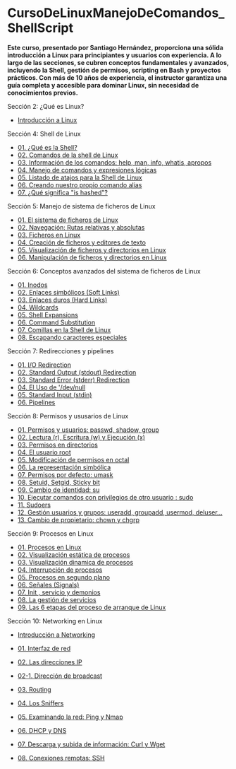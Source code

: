 # CursoDeLinuxManejoDeComandos_ShellScript

**Este curso, presentado por Santiago Hernández, proporciona una sólida introducción a Linux para principiantes y usuarios con experiencia. A lo largo de las secciones, se cubren conceptos fundamentales y avanzados, incluyendo la Shell, gestión de permisos, scripting en Bash y proyectos prácticos. Con más de 10 años de experiencia, el instructor garantiza una guía completa y accesible para dominar Linux, sin necesidad de conocimientos previos.**

Sección 2: ¿Qué es Linux?
* [Introducción a Linux](https://github.com/KIRIL13POK/CursoDeLinuxManejoDeComandos_ShellScript/blob/main/introduccionAlLinux.md)
  
Sección 4: Shell de Linux

* [01. ¿Qué es la Shell?](https://github.com/KIRIL13POK/CursoDeLinuxManejoDeComandos_ShellScript/blob/main/seccion_4_Shell/01_shell.md)
* [02. Comandos de la shell de Linux](https://github.com/KIRIL13POK/CursoDeLinuxManejoDeComandos_ShellScript/blob/main/seccion_4_Shell/02_Comandos_de_la_shell_de_Linux.md)
* [03. Información de los comandos: help, man, info, whatis, apropos](https://github.com/KIRIL13POK/CursoDeLinuxManejoDeComandos_ShellScript/blob/main/seccion_4_Shell/03_InformacionDeLosComandos_help_man_info_whatis_apropos.md)
* [04. Manejo de comandos y expresiones lógicas](https://github.com/KIRIL13POK/CursoDeLinuxManejoDeComandos_ShellScript/blob/main/seccion_4_Shell/04_ManejoDeComandosYExpresionesL%C3%B3gicas.md)
* [05. Listado de atajos para la Shell de Linux](https://github.com/KIRIL13POK/CursoDeLinuxManejoDeComandos_ShellScript/blob/main/seccion_4_Shell/05_Atajos_Shell_Linux.md)
* [ 06. Creando nuestro propio comando alias](https://github.com/KIRIL13POK/CursoDeLinuxManejoDeComandos_ShellScript/blob/main/seccion_4_Shell/06_Creando_Alias.md)
* [ 07. ¿Qué significa "is hashed"? ](https://github.com/KIRIL13POK/CursoDeLinuxManejoDeComandos_ShellScript/blob/main/seccion_4_Shell/07_Qu%C3%A9%20significa_is%20hashed.md)

Sección 5: Manejo de sistema de ficheros de Linux

* [01. El sistema de ficheros de Linux](https://github.com/KIRIL13POK/CursoDeLinuxManejoDeComandos_ShellScript/blob/main/seccion_5_Manejo_de_ficheros/01_El_sistema_de_fichero_Linux.md)
* [02.  Navegación: Rutas relativas y absolutas](https://github.com/KIRIL13POK/CursoDeLinuxManejoDeComandos_ShellScript/blob/main/seccion_5_Manejo_de_ficheros/02_Navegacion_tipo_de_rutas.md)
* [03. Ficheros en Linux ](https://github.com/KIRIL13POK/CursoDeLinuxManejoDeComandos_ShellScript/blob/main/seccion_5_Manejo_de_ficheros/03_Ficheros_en_Linux.md)
* [04. Creación de ficheros y editores de texto](https://github.com/KIRIL13POK/CursoDeLinuxManejoDeComandos_ShellScript/blob/main/seccion_5_Manejo_de_ficheros/04_Creacion_de_ficheros-Y_editores_de_texto.md)
* [05. Visualización de ficheros y directorios en Linux ](https://github.com/KIRIL13POK/CursoDeLinuxManejoDeComandos_ShellScript/blob/main/seccion_5_Manejo_de_ficheros/05_Visualizacion_de_ficheros_y_editores_de_texto.md)
* [06. Manipulación de ficheros y directorios en Linux ](https://github.com/KIRIL13POK/CursoDeLinuxManejoDeComandos_ShellScript/blob/main/seccion_5_Manejo_de_ficheros/06_Manipulacion_de_ficheros_y_directorios.md)

Sección 6: Conceptos avanzados del sistema de ficheros de Linux

* [01. Inodos](https://github.com/KIRIL13POK/CursoDeLinuxManejoDeComandos_ShellScript/blob/main/seccion_6_Conceptos_avanzados_del_sistema_de_ficheros_y_la_Shell_de_Linux/01_Inodos.md)
* [ 02. Enlaces simbólicos (Soft Links)](https://github.com/KIRIL13POK/CursoDeLinuxManejoDeComandos_ShellScript/blob/main/seccion_6_Conceptos_avanzados_del_sistema_de_ficheros_y_la_Shell_de_Linux/03_Enlaces_simbolicos_Soft_Links.md)
* [ 03.  Enlaces duros (Hard Links)](https://github.com/KIRIL13POK/CursoDeLinuxManejoDeComandos_ShellScript/blob/main/seccion_6_Conceptos_avanzados_del_sistema_de_ficheros_y_la_Shell_de_Linux/04_Enlaces_duros_Hard_Links.md)
* [04. Wildcards](https://github.com/KIRIL13POK/CursoDeLinuxManejoDeComandos_ShellScript/blob/main/seccion_6_Conceptos_avanzados_del_sistema_de_ficheros_y_la_Shell_de_Linux/06_Midcards.md)
* [05. Shell Expansions](https://github.com/KIRIL13POK/CursoDeLinuxManejoDeComandos_ShellScript/blob/main/seccion_6_Conceptos_avanzados_del_sistema_de_ficheros_y_la_Shell_de_Linux/07_Shell_Expansions.md)
* [06. Command Substitution](https://github.com/KIRIL13POK/CursoDeLinuxManejoDeComandos_ShellScript/blob/main/seccion_6_Conceptos_avanzados_del_sistema_de_ficheros_y_la_Shell_de_Linux/08_%20Command_Substitution.md)
* [07. Comillas en la Shell de Linux](https://github.com/KIRIL13POK/CursoDeLinuxManejoDeComandos_ShellScript/blob/main/seccion_6_Conceptos_avanzados_del_sistema_de_ficheros_y_la_Shell_de_Linux/09_Comillas_en_la_Shell_de_Linux.md)
* [08. Escapando caracteres especiales](https://github.com/KIRIL13POK/CursoDeLinuxManejoDeComandos_ShellScript/blob/main/seccion_6_Conceptos_avanzados_del_sistema_de_ficheros_y_la_Shell_de_Linux/10_Escapando_caracteres_especiales.md)


Sección 7: Redirecciones y pipelines

* [01. I/O Redirection](https://github.com/KIRIL13POK/CursoDeLinuxManejoDeComandos_ShellScript/blob/main/seccion_7_Redirecciones_y_pipelines/01_I_O_Redirecton.md)
* [02. Standard Output (stdout) Redirection](https://github.com/KIRIL13POK/CursoDeLinuxManejoDeComandos_ShellScript/blob/main/seccion_7_Redirecciones_y_pipelines/02_Standard_Output_Redirection.md)
* [03.  Standard Error (stderr) Redirection](https://github.com/KIRIL13POK/CursoDeLinuxManejoDeComandos_ShellScript/blob/main/seccion_7_Redirecciones_y_pipelines/03_Standard_Error_Redirection.md)
* [04. El Uso de '/dev/null](https://github.com/KIRIL13POK/CursoDeLinuxManejoDeComandos_ShellScript/blob/main/seccion_7_Redirecciones_y_pipelines/04_dev_null.md)
* [05. Standard Input (stdin) ](https://github.com/KIRIL13POK/CursoDeLinuxManejoDeComandos_ShellScript/blob/main/seccion_7_Redirecciones_y_pipelines/05_Standard_Input_Redireccion.md)
* [06. Pipelines](https://github.com/KIRIL13POK/CursoDeLinuxManejoDeComandos_ShellScript/blob/main/seccion_7_Redirecciones_y_pipelines/06_Pipelines.md)

Sección 8: Permisos y ususarios de Linux

* [01. Permisos y usuarios: passwd, shadow, group](https://github.com/KIRIL13POK/CursoDeLinuxManejoDeComandos_ShellScript/blob/main/seccion_8_Permisos_y_Usuarios_en_Linux/01_Permisos_y_usuarios.md)
* [02. Lectura (r), Escritura (w) y Ejecución (x)](https://github.com/KIRIL13POK/CursoDeLinuxManejoDeComandos_ShellScript/blob/main/seccion_8_Permisos_y_Usuarios_en_Linux/02_Lectura_Escritura_Ejecucion.md)
* [03. Permisos en directorios](https://github.com/KIRIL13POK/CursoDeLinuxManejoDeComandos_ShellScript/blob/main/seccion_8_Permisos_y_Usuarios_en_Linux/03_Permisos_en_directorios.md)
* [04. El usuario root](https://github.com/KIRIL13POK/CursoDeLinuxManejoDeComandos_ShellScript/blob/main/seccion_8_Permisos_y_Usuarios_en_Linux/04_El_usuario_root.md)
* [05. Modificación de permisos en octal](https://github.com/KIRIL13POK/CursoDeLinuxManejoDeComandos_ShellScript/blob/main/seccion_8_Permisos_y_Usuarios_en_Linux/05_Modificacion_de_permisos_en_octal.md)
* [06. La representación simbólica](https://github.com/KIRIL13POK/CursoDeLinuxManejoDeComandos_ShellScript/blob/main/seccion_8_Permisos_y_Usuarios_en_Linux/06_Modificacion_de_permisos_simbolica.md)
* [07. Permisos por defecto: umask](https://github.com/KIRIL13POK/CursoDeLinuxManejoDeComandos_ShellScript/blob/main/seccion_8_Permisos_y_Usuarios_en_Linux/07_Permisos_por_defecto_umask.md)
* [08. Setuid, Setgid, Sticky bit](https://github.com/KIRIL13POK/CursoDeLinuxManejoDeComandos_ShellScript/blob/main/seccion_8_Permisos_y_Usuarios_en_Linux/08_Setuid_Setgid_Sticky-bit.md)
* [09. Cambio de identidad: su](https://github.com/KIRIL13POK/CursoDeLinuxManejoDeComandos_ShellScript/blob/main/seccion_8_Permisos_y_Usuarios_en_Linux/09_Cambio_de_identidad_su.md)
* [10. Ejecutar comandos con privilegios de otro usuario : sudo](https://github.com/KIRIL13POK/CursoDeLinuxManejoDeComandos_ShellScript/blob/main/seccion_8_Permisos_y_Usuarios_en_Linux/10_sudo.md)
* [11. Sudoers](https://github.com/KIRIL13POK/CursoDeLinuxManejoDeComandos_ShellScript/blob/main/seccion_8_Permisos_y_Usuarios_en_Linux/11_sudoers.md)
* [12. Gestión usuarios y grupos: useradd, groupadd, usermod, deluser...](https://github.com/KIRIL13POK/CursoDeLinuxManejoDeComandos_ShellScript/blob/main/seccion_8_Permisos_y_Usuarios_en_Linux/12_Gesti%C3%B3n_usuarios_grupos-useradd_groupadd_usermod_deluser.md)
* [13.  Cambio de propietario: chown y chgrp](https://github.com/KIRIL13POK/CursoDeLinuxManejoDeComandos_ShellScript/commit/224e6428f3b5e8955cf070c764ecf32496f148ec)

Sección 9: Procesos en Linux

* [01. Procesos en Linux ](https://github.com/KIRIL13POK/CursoDeLinuxManejoDeComandos_ShellScript/blob/main/seccion_9_Procesos_en_Linux/01_Procesos_en_Linux.md)
* [02. Visualización estática de procesos](https://github.com/KIRIL13POK/CursoDeLinuxManejoDeComandos_ShellScript/blob/main/seccion_9_Procesos_en_Linux/02_Visualizacion_estatica_de_procesos.md)
* [03. Visualización dinamica de procesos](https://github.com/KIRIL13POK/CursoDeLinuxManejoDeComandos_ShellScript/blob/main/seccion_9_Procesos_en_Linux/03_Visualizacion_dinamica_de_procesos.md)
* [04. Interrupción de procesos](https://github.com/KIRIL13POK/CursoDeLinuxManejoDeComandos_ShellScript/blob/main/seccion_9_Procesos_en_Linux/04_Interupcion_de_procesos.md)
* [05. Procesos en segundo plano](https://github.com/KIRIL13POK/CursoDeLinuxManejoDeComandos_ShellScript/blob/main/seccion_9_Procesos_en_Linux/05_Procesos_en_segundo_plano.md)
* [06. Señales (Signals)](https://github.com/KIRIL13POK/CursoDeLinuxManejoDeComandos_ShellScript/blob/main/seccion_9_Procesos_en_Linux/06_Senales-Signals.md)
* [07. Init , servicio y demonios](https://github.com/KIRIL13POK/CursoDeLinuxManejoDeComandos_ShellScript/blob/main/seccion_9_Procesos_en_Linux/07_Init_demonios_sevicios.md)
* [08. La gestión de servicios](https://github.com/KIRIL13POK/CursoDeLinuxManejoDeComandos_ShellScript/blob/main/seccion_9_Procesos_en_Linux/08_Gestion_de_sevicios.md)
* [09. Las 6 etapas del proceso de arranque de Linux ](https://github.com/KIRIL13POK/CursoDeLinuxManejoDeComandos_ShellScript/blob/main/seccion_9_Procesos_en_Linux/09_Las_6_etapas_de_arrnque.md)

Sección 10: Networking  en Linux

* [Introducción a Networking](https://github.com/KIRIL13POK/CursoDeLinuxManejoDeComandos_ShellScript/blob/main/seccion_10_Networking-en-Linux/Introduccion_Networking.md)

* [01. Interfaz de red](https://github.com/KIRIL13POK/CursoDeLinuxManejoDeComandos_ShellScript/blob/main/seccion_10_Networking-en-Linux/01_Interfaces-de-red.md)
* [02. Las direcciones IP](https://github.com/KIRIL13POK/CursoDeLinuxManejoDeComandos_ShellScript/blob/main/seccion_10_Networking-en-Linux/02_Direcciones_IP.md)
* [02-1. Dirección de broadcast](https://github.com/KIRIL13POK/CursoDeLinuxManejoDeComandos_ShellScript/blob/main/seccion_10_Networking-en-Linux/01.1_Direcion-de-broadcast.md)
* [03. Routing](https://github.com/KIRIL13POK/CursoDeLinuxManejoDeComandos_ShellScript/blob/main/seccion_10_Networking-en-Linux/03_Routing.md)
* [04. Los Sniffers](https://github.com/KIRIL13POK/CursoDeLinuxManejoDeComandos_ShellScript/blob/main/seccion_10_Networking-en-Linux/04_Sniffers_Wireshark-Tcpdump.md)
* [05. Examinando la red: Ping y Nmap](https://github.com/KIRIL13POK/CursoDeLinuxManejoDeComandos_ShellScript/blob/main/seccion_10_Networking-en-Linux/05_Examinando-la-red_Ping-Nmap.md)
* [06. DHCP y DNS](https://github.com/KIRIL13POK/CursoDeLinuxManejoDeComandos_ShellScript/blob/main/seccion_10_Networking-en-Linux/06_DHCP-DNS.md)
* [07.  Descarga y subida de información: Curl y Wget](https://github.com/KIRIL13POK/CursoDeLinuxManejoDeComandos_ShellScript/blob/main/seccion_10_Networking-en-Linux/07_Descarga-subida-de-informacion_Curl-Wget.md)
* [08.  Conexiones remotas: SSH](https://github.com/KIRIL13POK/CursoDeLinuxManejoDeComandos_ShellScript/blob/main/seccion_10_Networking-en-Linux/08_Conexion-remotas_SSH.md)